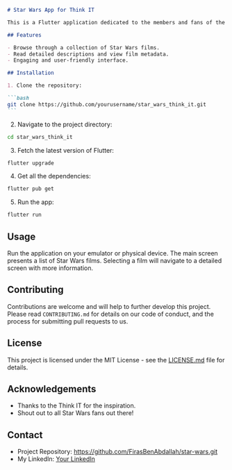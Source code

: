 ````markdown
# Star Wars App for Think IT

This is a Flutter application dedicated to the members and fans of the Think IT . It provides a list of Star Wars movies, along with detailed information about each film.

## Features

- Browse through a collection of Star Wars films.
- Read detailed descriptions and view film metadata.
- Engaging and user-friendly interface.

## Installation

1. Clone the repository:

```bash
git clone https://github.com/yourusername/star_wars_think_it.git
```
````

2. Navigate to the project directory:

```bash
cd star_wars_think_it
```

3. Fetch the latest version of Flutter:

```bash
flutter upgrade
```

4. Get all the dependencies:

```bash
flutter pub get
```

5. Run the app:

```bash
flutter run
```

## Usage

Run the application on your emulator or physical device. The main screen presents a list of Star Wars films. Selecting a film will navigate to a detailed screen with more information.

## Contributing

Contributions are welcome and will help to further develop this project. Please read `CONTRIBUTING.md` for details on our code of conduct, and the process for submitting pull requests to us.

## License

This project is licensed under the MIT License - see the [LICENSE.md](LICENSE) file for details.

## Acknowledgements

- Thanks to the Think IT for the inspiration.
- Shout out to all Star Wars fans out there!

## Contact

- Project Repository: https://github.com/FirasBenAbdallah/star-wars.git
- My LinkedIn: [Your LinkedIn](https://www.linkedin.com/in/firas-ben-abdallah-614126239/)

```

```
